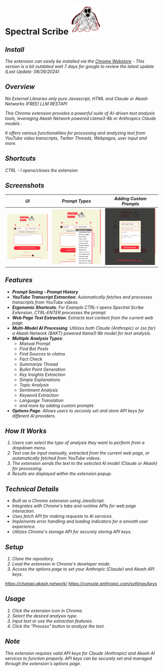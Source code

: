 # Spectral Scribe <i> ![alt text](https://github.com/SimonPhoenix96/spectral-scribe/blob/main/resources/spectralscribe-logo100x.png)

## Install
The extension can easily be installed via the [Chrome Webstore](https://chromewebstore.google.com/detail/spectral-scribe/mikpmbedokmdadmgbcphbkgjmlidpldd) - This version is a bit outdated wait 7 days for google to review the latest update (Last Update: 08/26/2024)

## Overview

No External Libraries only pure Javascript, HTML and Claude or Akash Networks (FREE) LLM RESTAPI 

This Chrome extension provides a powerful suite of AI-driven text analysis tools, leveraging Akash Network powered Llama3-8b or Anthropics Claude models . 

It offers various functionalities for processing and analyzing text from YouTube video transcripts, Twitter Threads, Webpages, user input and more.

## Shortcuts

CTRL - I opens/closes the extension

## Screenshots

UI             |  Prompt Types | Adding Custom Prompts |
:-------------------------:|:-------------------------:|:-------------------------:
![alt text](https://github.com/SimonPhoenix96/spectral-scribe/blob/main/resources/spectralscribe-screenshot-01.png)  |  ![alt text](https://github.com/SimonPhoenix96/spectral-scribe/blob/main/resources/spectralscribe-screenshot-02.png) |  ![alt text](https://github.com/SimonPhoenix96/spectral-scribe/blob/main/resources/spectralscribe-screenshot-03.png)

## Features
- **Prompt Saving - Prompt History**
- **YouTube Transcript Extraction**: Automatically fetches and processes transcripts from YouTube videos.
- **Ergonomic Shortcuts**: For Example CTRL-I opens Spectral Scribe Extension, CTRL-ENTER processes the prompt
- **Web Page Text Extraction**: Extracts text content from the current web page.
- **Multi-Model AI Processing**: Utilizes both Claude (Anthropic) or {so far} a Akash Network ($AKT) powered llama3-8b model for text analysis.
- **Multiple Analysis Types**:
  - Manual Prompt
  - Find Bot Posts
  - Find Sources to claims
  - Fact Check
  - Summarize Thread
  - Bullet Point Generation
  - Key Insights Extraction
  - Simple Explanations
  - Topic Analysis
  - Sentiment Analysis
  - Keyword Extraction
  - Language Translation
  - and more by adding custom prompts
- **Options Page**: Allows users to securely set and store API keys for different AI providers.

## How It Works

1. Users can select the type of analysis they want to perform from a dropdown menu.
2. Text can be input manually, extracted from the current web page, or automatically fetched from YouTube videos.
3. The extension sends the text to the selected AI model (Claude or Akash) for processing.
4. Results are displayed within the extension popup.

## Technical Details

- Built as a Chrome extension using JavaScript.
- Integrates with Chrome's tabs and runtime APIs for web page interaction.
- Uses fetch API for making requests to AI services.
- Implements error handling and loading indicators for a smooth user experience.
- Utilizes Chrome's storage API for securely storing API keys.

## Setup

1. Clone the repository.
2. Load the extension in Chrome's developer mode.
3. Access the options page to set your Anthropic (Claude) and Akash API keys.
   
https://chatapi.akash.network/
https://console.anthropic.com/settings/keys


## Usage

1. Click the extension icon in Chrome.
2. Select the desired analysis type.
3. Input text or use the extraction features.
4. Click the "Process" button to analyze the text.

## Note

This extension requires valid API keys for Claude (Anthropic) and Akash AI services to function properly. API keys can be securely set and managed through the extension's options page.
